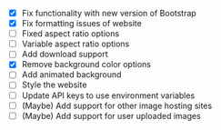 - [X] Fix functionality with new version of Bootstrap
- [X] Fix formatting issues of website
- [ ] Fixed aspect ratio options
- [ ] Variable aspect ratio options
- [ ] Add download support
- [X] Remove background color options
- [ ] Add animated background
- [ ] Style the website
- [ ] Update API keys to use environment variables
- [ ] (Maybe) Add support for other image hosting sites
- [ ] (Maybe) Add support for user uploaded images
